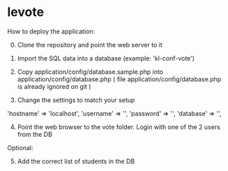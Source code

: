 levote
======

How to deploy the application:

0) Clone the repository and point the web server to it

1) Import the SQL data into a database (example: 'kl-conf-vote')

2) Copy application/config/database.sample.php into application/config/database.php
( file application/config/database.php is already ignored on git )

3) Change the settings to match your setup

'hostname' => 'localhost',
'username' => '',
'password' => '',
'database' => '',

4) Point the web browser to the vote folder. Login with one of the 2 users from the DB

Optional:

5) Add the correct list of students in the DB
